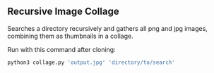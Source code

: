 ## Recursive Image Collage

Searches a directory recursively and gathers all png and jpg images, combining them as thumbnails in a collage.

Run with this command after cloning:

```python
python3 collage.py 'output.jpg' 'directory/to/search'
```
